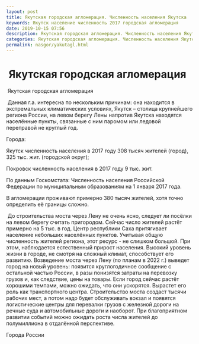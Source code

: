 ```yaml
---
layout: post
title: Якутская городская агломерация. Численность населения Якутска
keywords: Якутск население численность 2017 городская агломерация 
date: 2019-10-15 07:56
description: Якутская городская агломерация. Численность населения Якутска 2017
categories: Якутская городская агломерация. Численность населения Якутска 2017
permalink: nasgor/yakutagl.html
---
```


#  Якутская городская агломерация



 Якутская городская агломерация



 Данная г.а. интересна по нескольким причинам: она находится в экстремальных климатических условиях, Якутск – столица крупнейшего региона России, на левом берегу Лены напротив Якутска находятся населённые пункты, связанные с ним паромом или ледовой переправой не круглый год.



Города:


Якутск численность населения в 2017 году 308 тысяч жителей (город), 325 тыс. жит. (городской округ);


Покровск численность населения в 2017 году 9 тыс. жит.



По данным Госкомстата: Численность населения Российской Федерации по муниципальным образованиям на 1 января 2017 года.



В агломерации проживают примерно 380 тысяч жителей, хотя точно определить её границы сложно. 


 До строительства моста через Лену не очень ясно, следует ли посёлки на левом берегу считать пригородом. Сейчас число жителей растёт примерно на 5 тыс. в год. 
Центр республики Саха притягивает население небольших населённых пунктов. Учитывая общую численность жителей региона, этот ресурс  - не слишком большой. При этом, наблюдается естественный прирост населения. Высокий уровень жизни в городе, не смотря на сложный климат, способствует его развитию. Возведение моста через Лену (по планам в 2022 г.) выведет город на новый уровень: появится круглогодичное сообщение с остальной частью России, в разы понизятся затраты на перевозку грузов и, как следствие, цены на товары. Если город сейчас растёт хорошими темпами, можно ожидать, что они ускорятся. Вырастет его роль как транспортного центра. Строительство моста создаст тысячи рабочих мест, а потом надо будет обслуживать вокзал и появятся логистические центры для перевалки грузов с железной дороги на речные суда и автомобильные дороги и наоборот. При благоприятном развитии событий можно ожидать роста числа жителей до полумиллиона в отдалённой перспективе. 






Города России

		
